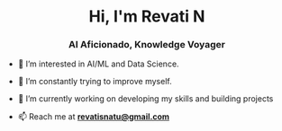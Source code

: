 <h1 align="center">Hi, I'm Revati N</h1>
<h3 align="center">AI Aficionado, Knowledge Voyager</h3>

- 👀 I’m interested in AI/ML and Data Science.
- 🌱 I’m constantly trying to improve myself.
- 🔭 I’m currently working on developing my skills and building projects

- 📫 Reach me at **revatisnatu@gmail.com**

<!---
Revati-N/Revati-N is a ✨ special ✨ repository because its `README.md` (this file) appears on your GitHub profile.
You can click the Preview link to take a look at your changes.
--->
